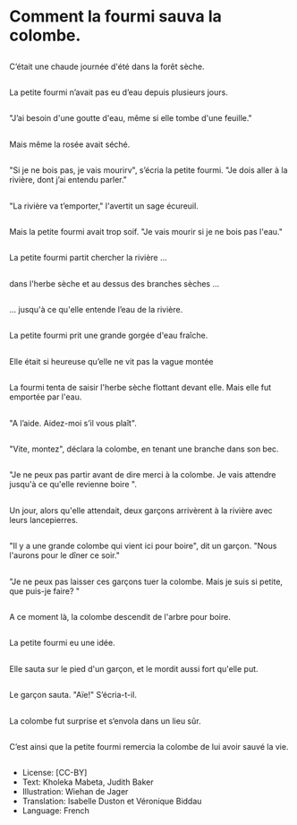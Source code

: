 # Comment la fourmi sauva la colombe.

##
C’était une chaude
journée d'été dans la
forêt sèche.

##
La petite fourmi n’avait
pas eu d’eau depuis
plusieurs jours.

##
"J’ai besoin d'une
goutte d'eau, même si
elle tombe d'une
feuille."

##
Mais même la rosée
avait séché.

##
"Si je ne bois pas, je
vais mourirv", s’écria la
petite fourmi.
"Je dois aller à la
rivière, dont j’ai
entendu parler."

##
"La rivière va
t’emporter," l'avertit un
sage écureuil.

##
Mais la petite fourmi
avait trop soif. "Je vais
mourir si je ne bois pas
l'eau."

##
La petite fourmi partit
chercher la rivière ...

##
dans l'herbe sèche et
au dessus des branches
sèches ...

##
... jusqu'à ce qu'elle
entende l’eau de la
rivière.

##
La petite fourmi prit
une grande gorgée
d'eau fraîche.

##
Elle était si heureuse
qu’elle ne vit pas la
vague montée

##
La fourmi tenta de
saisir l'herbe sèche
flottant devant elle.
Mais elle fut emportée
par l'eau.

##
"A l’aide. Aidez-moi s’il
vous plaît".

##
"Vite, montez", déclara
la colombe, en tenant
une branche dans son
bec.

##

##
"Je ne peux pas partir
avant de dire merci à la
colombe. Je vais
attendre jusqu'à ce
qu'elle revienne boire ".

##
Un jour, alors qu'elle
attendait, deux garçons
arrivèrent à la rivière
avec leurs lancepierres.

##
"Il y a une grande
colombe qui vient ici
pour boire", dit un
garçon. "Nous l'aurons
pour le dîner ce soir."

##

##
"Je ne peux pas laisser
ces garçons tuer la
colombe. Mais je suis si
petite, que puis-je faire?
"

##
A ce moment là, la
colombe descendit de
l'arbre pour boire.

##

##
La petite fourmi eu une
idée.

##
Elle sauta sur le pied
d'un garçon, et le
mordit aussi fort qu'elle
put.

##
Le garçon sauta. "Aïe!"
S’écria-t-il.

##
La colombe fut surprise
et s‘envola dans un lieu
sûr.

##
C’est ainsi que la petite
fourmi remercia la
colombe de lui avoir
sauvé la vie.

##
* License: [CC-BY]
* Text: Kholeka Mabeta, Judith Baker
* Illustration: Wiehan de Jager
* Translation: Isabelle Duston et Véronique Biddau
* Language: French
